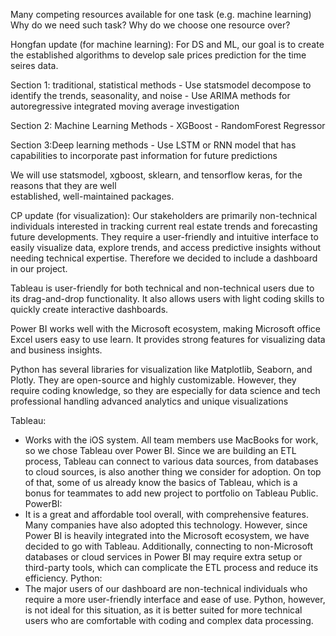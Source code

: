 Many competing resources available for one task (e.g. machine learning)
Why do we need such task?
Why do we choose one resource over?

Hongfan update (for machine learning):
For DS and ML, our goal is to create the established algorithms to develop sale prices prediction
for the time seires data.
       
Section 1: traditional, statistical methods
        - Use statsmodel decompose to identify the trends, seasonality, and noise
        - Use ARIMA methods for autoregressive integrated moving average investigation

Section 2: Machine Learning Methods
        - XGBoost
        - RandomForest Regressor

Section 3:Deep learning methods
        - Use LSTM or RNN model that has capabilities to incorporate past information for future
        predictions

We will use statsmodel, xgboost, sklearn, and tensorflow keras, for the reasons that they are well  
established, well-maintained packages.


CP update (for visualization):
Our stakeholders are primarily non-technical individuals interested in 
tracking current real estate trends and forecasting future developments. 
They require a user-friendly and intuitive interface to easily visualize 
data, explore trends, and access predictive insights without needing 
technical expertise. Therefore we decided to include a dashboard in our 
project.


Tableau is user-friendly for both technical and non-technical users due to 
its drag-and-drop functionality. It also allows users with light coding 
skills to quickly create interactive dashboards.

Power BI works well with the Microsoft ecosystem, making Microsoft office 
Excel users easy to use learn. It provides strong features for visualizing 
data and business insights.

Python has several libraries for visualization like Matplotlib, Seaborn, 
and Plotly. They are open-source and highly customizable. However, they 
require coding knowledge, so they are especially for data science and tech 
professional handling advanced analytics and unique visualizations


Tableau:
-	Works with the iOS system. All team members use MacBooks for work, 
so we chose Tableau over Power BI. Since we are building an ETL process, 
Tableau can connect to various data sources, from databases to cloud 
sources, is also another thing we consider for adoption. On top of that, 
some of us already know the basics of Tableau, which is a bonus for 
teammates to add new project to portfolio on Tableau Public.
PowerBI:
-	It is a great and affordable tool overall, with comprehensive 
features. Many companies have also adopted this technology. However, since 
Power BI is heavily integrated into the Microsoft ecosystem, we have 
decided to go with Tableau. Additionally, connecting to non-Microsoft 
databases or cloud services in Power BI may require extra setup or 
third-party tools, which can complicate the ETL process and reduce its 
efficiency.
Python:
-	The major users of our dashboard are non-technical individuals who 
require a more user-friendly interface and ease of use. Python, however, 
is not ideal for this situation, as it is better suited for more technical 
users who are comfortable with coding and complex data processing.
 
